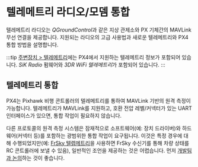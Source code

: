 # 텔레메트리 라디오/모뎀 통합

텔레메트리 라디오는 *QGroundControl*과 같은 지상 관제소와 PX 기체간의 MAVLink 무선 연결을 제공합니다. 지원되는 라디오의 고급 사용법과 새로운 텔레메트리와 PX4 통합 방법을 설명합니다.

:::tip
[주변장치 > 텔레메트리](../telemetry/README.md)에는 PX4에서 지원하는 텔레메트리 정보가 포함되어 있습니다. *SiK Radio* 펌웨어와 *3DR WiFi 텔레메트리*가 포함되어 있습니다.
:::

## 텔레메트리 통합

PX4는 Pixhawk 비행 콘트롤러의 텔레메트리를 통하여 MAVLink 기반의 원격 측정이 가능합니다. 텔레메트리가 MAVLink를 지원하고, 호환 전압 레벨/커넥터가 있는 UART 인터페이스가 있으면, 통합 작업이 필요하지 않습니다.

다른 프로토콜의 원격 측정 시스템은 잠재적으로 소프트웨어(예: 장치 드라이버)와 하드웨어(커넥터 등)를 포함하는 광범위한 통합 작업이 요구됩니다. 이것은 특정 경우에 대해 수행되었지만(예: [FrSky 텔렙메트리](../peripherals/frsky_telemetry.md)을 사용하면 FrSky 수신기를 통해 차량 상태를 RC 콘트롤러에 보낼 수 있음), 일반적인 조언을 제공하는 것은 어렵습니다. 먼저 [개발팀과 논의](../contribute/support.md)하는 것이 좋습니다.
